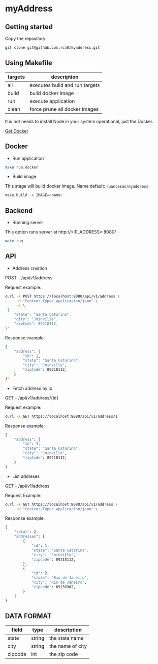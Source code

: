 # myAddress

## Getting started 

Copy the repository:

```bash
git clone git@github.com:rca0/myaddress.git
```

## Using Makefile

targets | description
--- | ---
all | executes build and run targets
build | build docker image
run | execute application
clean | force prune all docker images

It is not needs to install Node in your system operational, just the Docker.

[Get Docker](https://www.docker.com/get-docker)

## Docker

- Run application

```bash
make run.docker
```

- Build image

This stage will build docker image. Name default: `ruancasas/myaddress`

 ```bash
 make build -e IMAGE=<name>
 ```

## Backend

- Running server

This option runs server at http://<IP_ADDRESS>:8080/

```bash
make run
```

## API

- Address creation

POST - /api/v1/address

Request example:

```bash
curl -X POST https://localhost:8080/api/v1/address \
     -H "Content-Type: application/json" \
     -d \
'{
    "state": "Santa Catarina",
    "city": "Joinville",
    "zipCode": 89218112,
}'
```

Response example:

```bash
{
    "address": {
        "id": 1,
        "state": "Santa Catarina",
        "city": "Joinville",
        "zipCode": 89218112,
    }
}'
```

- Fetch address by id

GET - /api/v1/address/{id}

Request example:

```bash
curl -X GET https://localhost:8080/api/v1/address/1
```

Response example:

```bash
{
    "address": {
        "id": 1,
        "state": "Santa Catarina",
        "city": "Joinville",
        "zipCode": 89218112,
    }
}
```

- List addreses

GET - /api/v1/address

Request Example:

```bash
curl -X GET https://localhost:8080/api/v1/address \
     -H "Content-Type: application/json" \
```

Response example:

```bash
{
    "total": 2,
    "addresses": [
        {
            "id": 1,
            "state": "Santa Catarina",
            "city": "Joinville",
            "zipcode": 89218112,
        },
        {
            "id": 2,
            "state": "Rio de Janeiro",
            "city": "Rio de Janeiro",
            "zipcode": 89230982,
        }
    ]
}
```

## DATA FORMAT

field | type | description
--- | --- | ---
state | string | the state name
city | string | the name of city
zipcode | int | the zip code